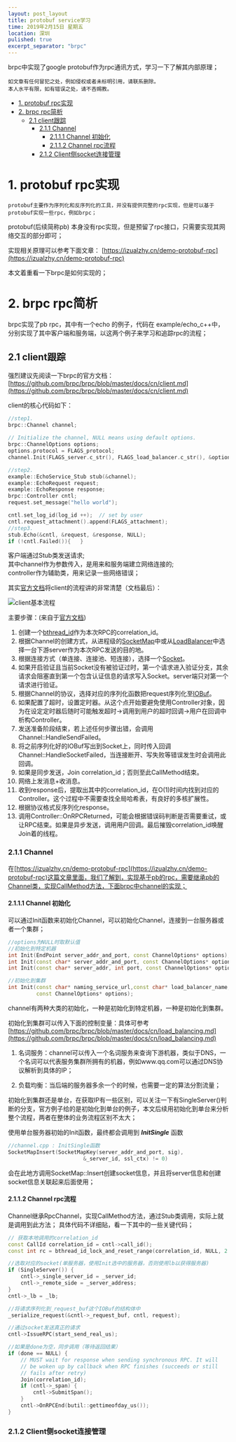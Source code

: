 ```yaml
---
layout: post_layout
title: protobuf service学习 
time: 2019年2月15日 星期五
location: 深圳
pulished: true
excerpt_separator: "brpc"
---
```


brpc中实现了google protobuf作为rpc通讯方式，学习一下了解其内部原理；

    如文章有任何冒犯之处，例如侵权或者未标明引用，请联系删除。
    本人水平有限，如有错误之处，请不吝赐教。

<!-- TOC -->

- [1. protobuf rpc实现](#1-protobuf-rpc实现)
- [2. brpc rpc简析](#2-brpc-rpc简析)
    - [2.1 client跟踪](#21-client跟踪)
        - [2.1.1 Channel](#211-channel)
            - [2.1.1.1 Channel 初始化](#2111-channel-初始化)
            - [2.1.1.2 Channel rpc流程](#2112-channel-rpc流程)
        - [2.1.2 Client侧socket连接管理](#212-client侧socket连接管理)

<!-- /TOC -->

# 1. protobuf rpc实现

    protobuf主要作为序列化和反序列化的工具，并没有提供完整的rpc实现，但是可以基于protobuf实现一些rpc，例如brpc；

protobuf(后续简称pb) 本身没有rpc实现，但是预留了rpc接口，只需要实现其网络交互的部分即可；

实现相关原理可以参考下面文章：
[https://izualzhy.cn/demo-protobuf-rpc](https://izualzhy.cn/demo-protobuf-rpc)

本文着重看一下brpc是如何实现的；

# 2. brpc rpc简析
brpc实现了pb rpc，其中有一个echo 的例子，代码在 example/echo_c++中，分别实现了其中客户端和服务端，以这两个例子来学习和追踪rpc的流程；  

  
## 2.1 client跟踪

强烈建议先阅读一下brpc的官方文档：[https://github.com/brpc/brpc/blob/master/docs/cn/client.md](https://github.com/brpc/brpc/blob/master/docs/cn/client.md)  


client的核心代码如下：
```c++
//step1.
brpc::Channel channel;
    
// Initialize the channel, NULL means using default options.
brpc::ChannelOptions options;
options.protocol = FLAGS_protocol;
channel.Init(FLAGS_server.c_str(), FLAGS_load_balancer.c_str(), &options);

//step2.
example::EchoService_Stub stub(&channel);
example::EchoRequest request;
example::EchoResponse response;
brpc::Controller cntl;
request.set_message("hello world");

cntl.set_log_id(log_id ++);  // set by user
cntl.request_attachment().append(FLAGS_attachment);
//step3.
stub.Echo(&cntl, &request, &response, NULL);
if (!cntl.Failed()){   }
```

客户端通过Stub类发送请求;  
其中channel作为参数传入，是用来和服务端建立网络连接的;  
controller作为辅助类，用来记录一些网络错误；  

其实[官方文档](https://github.com/brpc/brpc/blob/master/docs/cn/client.md)将client的流程讲的非常清楚（文档最后）：

![client基本流程](https://raw.githubusercontent.com/brpc/brpc/master/docs/images/client_side.png)

主要步骤：(来自于[官方文档](https://github.com/brpc/brpc/blob/master/docs/cn/client.md))

1. 创建一个[bthread_id](https://github.com/brpc/brpc/blob/master/src/bthread/id.h)作为本次RPC的correlation_id。
2. 根据Channel的创建方式，从进程级的[SocketMap](https://github.com/brpc/brpc/blob/master/src/brpc/socket_map.h)中或从[LoadBalancer](https://github.com/brpc/brpc/blob/master/src/brpc/load_balancer.h)中选择一台下游server作为本次RPC发送的目的地。
3. 根据连接方式（单连接、连接池、短连接），选择一个[Socket](https://github.com/brpc/brpc/blob/master/src/brpc/socket.h)。
4. 如果开启验证且当前Socket没有被验证过时，第一个请求进入验证分支，其余请求会阻塞直到第一个包含认证信息的请求写入Socket。server端只对第一个请求进行验证。
5. 根据Channel的协议，选择对应的序列化函数把request序列化至[IOBuf](https://github.com/brpc/brpc/blob/master/src/butil/iobuf.h)。
6. 如果配置了超时，设置定时器。从这个点开始要避免使用Controller对象，因为在设定定时器后随时可能触发超时->调用到用户的超时回调->用户在回调中析构Controller。
7. 发送准备阶段结束，若上述任何步骤出错，会调用Channel::HandleSendFailed。
8. 将之前序列化好的IOBuf写出到Socket上，同时传入回调Channel::HandleSocketFailed，当连接断开、写失败等错误发生时会调用此回调。
9. 如果是同步发送，Join correlation_id；否则至此CallMethod结束。
10. 网络上发消息+收消息。
11. 收到response后，提取出其中的correlation_id，在O(1)时间内找到对应的Controller。这个过程中不需要查找全局哈希表，有良好的多核扩展性。
12. 根据协议格式反序列化response。
13. 调用Controller::OnRPCReturned，可能会根据错误码判断是否需要重试，或让RPC结束。如果是异步发送，调用用户回调。最后摧毁correlation_id唤醒Join着的线程。


### 2.1.1 Channel
在[https://izualzhy.cn/demo-protobuf-rpc](https://izualzhy.cn/demo-protobuf-rpc)这篇文章里面，我们了解到，实现基于pb的rpc，需要继承pb的Channel类，实现CallMethod方法，下面brpc中channel的实现；

#### 2.1.1.1 Channel 初始化

可以通过Init函数来初始化Channel，可以初始化Channel，连接到一台服务器或者一个集群；

```c++
//options为NULL时取默认值
//初始化到特定机器 
int Init(EndPoint server_addr_and_port, const ChannelOptions* options);
int Init(const char* server_addr_and_port, const ChannelOptions* options);
int Init(const char* server_addr, int port, const ChannelOptions* options);

//初始化到集群
int Init(const char* naming_service_url,const char* load_balancer_name,
         const ChannelOptions* options);
```
channel有两种大类的初始化，一种是初始化到特定机器，一种是初始化到集群。

初始化到集群可以传入下面的控制变量：具体可参考[https://github.com/brpc/brpc/blob/master/docs/cn/load_balancing.md](https://github.com/brpc/brpc/blob/master/docs/cn/load_balancing.md)  
  

1. 名词服务：channel可以传入一个名词服务来查询下游机器，类似于DNS，一个名词可以代表服务集群所拥有的机器，例如www.qq.com可以通过DNS协议解析到具体的IP；
  
2. 负载均衡：当后端的服务器多余一个的时候，也需要一定的算法分割流量；   

初始化到集群还是单台，在获取IP有一些区别，可以关注一下有SingleServer()判断的分支，官方例子给的是初始化到单台的例子，本文后续用初始化到单台来分析整个流程，两者在整体的业务流程区别不太大；

使用单台服务器初始的Init函数，最终都会调用到 ***InitSingle*** 函数

```c++
//channel.cpp : InitSingle函数
SocketMapInsert(SocketMapKey(server_addr_and_port, sig),
                        &_server_id, ssl_ctx) != 0)
```
会在此地方调用SocketMap::Insert创建socket信息，并且将server信息和创建socket信息关联起来后面使用；


#### 2.1.1.2 Channel rpc流程

Channel继承RpcChannel，实现CallMethod方法，通过Stub类调用，实际上就是调用到此方法；
具体代码不详细贴，看一下其中的一些关键代码；

```c++
// 获取本地调用的correlation_id
const CallId correlation_id = cntl->call_id(); 
const int rc = bthread_id_lock_and_reset_range(correlation_id, NULL, 2 + cntl->max_retry());

//选取对应的socket(单服务器，使用Init选中的服务器，否则使用lb以获得服务器)
if (SingleServer()) {
    cntl->_single_server_id = _server_id;
    cntl->_remote_side = _server_address;
}
cntl->_lb = _lb; 

//将请求序列化到_request_buf这个IOBuf的结构体中
_serialize_request(&cntl->_request_buf, cntl, request);

//通过socket发送真正的请求
cntl->IssueRPC(start_send_real_us);

//如果是done为空，同步调用（等待返回结果）
if (done == NULL) {
    // MUST wait for response when sending synchronous RPC. It will
    // be woken up by callback when RPC finishes (succeeds or still
    // fails after retry)
    Join(correlation_id);
    if (cntl->_span) {
        cntl->SubmitSpan();
    }
    cntl->OnRPCEnd(butil::gettimeofday_us());
}
```

### 2.1.2 Client侧socket连接管理









